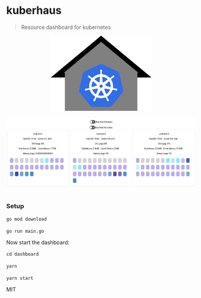 # kuberhaus
> Resource dashboard for kubernetes

<p align="center">
  <img height="200" src="assets/logo.png">
</p>

<p align="center">
  <img height="200" src="assets/screenshot1.png">
</p>


### Setup

```
go mod download

go run main.go
```

Now start the dashboard:

```
cd dashboard

yarn

yarn start
```


MIT
